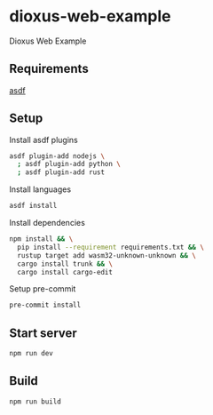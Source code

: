 # dioxus-web-example

Dioxus Web Example

## Requirements

[asdf]

## Setup

Install asdf plugins

```bash
asdf plugin-add nodejs \
  ; asdf plugin-add python \
  ; asdf plugin-add rust
```

Install languages

```bash
asdf install
```

Install dependencies

```bash
npm install && \
  pip install --requirement requirements.txt && \
  rustup target add wasm32-unknown-unknown && \
  cargo install trunk && \
  cargo install cargo-edit
```

Setup pre-commit

```bash
pre-commit install
```

## Start server

```bash
npm run dev
```

## Build

```bash
npm run build
```

[asdf]: https://github.com/asdf-vm/asdf
